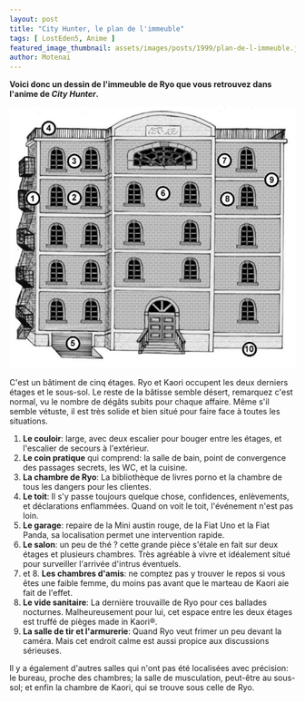 ```yaml
---
layout: post
title: "City Hunter, le plan de l'immeuble"
tags: [ LostEden5, Anime ]
featured_image_thumbnail: assets/images/posts/1999/plan-de-l-immeuble.jpg
author: Motenai
---
```


**Voici donc un dessin de l'immeuble de Ryo que vous retrouvez dans l'anime de *City Hunter*.**

![Après](assets/images/posts/1999/plan-de-l-immeuble.jpg)

C'est un bâtiment de cinq étages. Ryo et Kaori occupent les deux derniers étages et le sous-sol. Le reste de la bâtisse semble désert, remarquez c'est normal, vu le nombre de dégâts subits pour chaque affaire. Même s'il semble vétuste, il est très solide et bien situé pour faire face à toutes les situations. 

1. **Le couloir**: large, avec deux escalier pour bouger entre les étages, et l'escalier de secours à l'extérieur.
2. **Le coin pratique** qui comprend: la salle de bain, point de convergence des passages secrets, les WC, et la cuisine.
3. **La chambre de Ryo**: La bibliothèque de livres porno et la chambre de tous les dangers pour les clientes.
4. **Le toit**: Il s'y passe toujours quelque chose, confidences, enlèvements, et déclarations enflammées. Quand on voit le toit, l'événement n'est pas loin.
5. **Le garage**: repaire de la Mini austin rouge, de la Fiat Uno et la Fiat Panda, sa localisation permet une intervention rapide.
6. **Le salon**: un peu de thé ? cette grande pièce s'étale en fait sur deux étages et plusieurs chambres. Très agréable à vivre et idéalement situé pour surveiller l'arrivée d'intrus éventuels.
7. et 8. **Les chambres d'amis**: ne comptez pas y trouver le repos si vous êtes une faible femme, du moins pas avant que le 	marteau de Kaori aie fait de l'effet.
9. **Le vide sanitaire**: La dernière trouvaille de Ryo pour ces ballades nocturnes. Malheureusement pour lui, cet espace entre les 	deux étages est truffé de pièges made in Kaori®.
10. **La salle de tir et l'armurerie**: Quand Ryo veut frimer un peu devant la caméra. Mais cet endroit calme est aussi propice	aux discussions sérieuses.

Il y a également d'autres salles qui n'ont pas été localisées avec précision: le bureau, proche des chambres; la salle de musculation, peut-être au sous-sol; et enfin la chambre de Kaori, qui se trouve sous celle de Ryo.